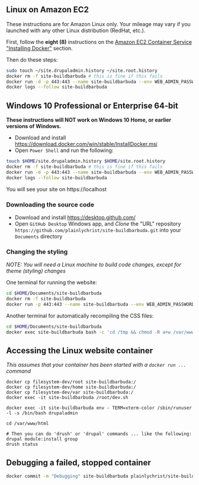 
## Linux on Amazon EC2

These instructions are for Amazon Linux only. Your mileage may vary if you launched with any other Linux distribution (RedHat, etc.).

First, follow the **eight (8)** instructions on the [Amazon EC2 Container Service "Installing Docker"](http://docs.aws.amazon.com/AmazonECS/latest/developerguide/docker-basics.html#install_docker) section.

Then do these steps:
```bash
sudo touch ~/site.drupaladmin.history ~/site.root.history
docker rm -f site-buildbarbuda # this is fine if this fails
docker run -d -p 443:443 --name site-buildbarbuda --env WEB_ADMIN_PASSWORD=...make...up...a...password -v ~/site.root.history:/root/.bash_history -v ~/site.drupaladmin.history:/home/drupaladmin/.bash_history plainlychrist/site-buildbarbuda:latest --trust-this-ec2-host --trust-this-ec2-local-ipv4
docker logs --follow site-buildbarbuda
```

## Windows 10 Professional or Enterprise 64-bit

**These instructions will NOT work on Windows 10 Home, or earlier versions of Windows.**

* Download and install https://download.docker.com/win/stable/InstallDocker.msi
* Open `Power Shell` and run the following:

```bash
touch $HOME/site.drupaladmin.history $HOME/site.root.history
docker rm -f site-buildbarbuda # this is fine if this fails
docker run -d -p 443:443 --name site-buildbarbuda --env WEB_ADMIN_PASSWORD=...make...up...a...password -v $HOME/plainlychrist.site.root.history:/root/.bash_history -v $HOME/plainlychrist.site.drupaladmin.history:/home/drupaladmin/.bash_history plainlychrist/site-buildbarbuda:latest
docker logs --follow site-buildbarbuda
```

You will see your site on https://localhost

### Downloading the source code

* Download and install https://desktop.github.com/
* Open `GitHub Desktop` Windows app, and *Clone* the "URL" repository `https://github.com/plainlychrist/site-buildbarbuda.git` into your `Documents` directory

### Changing the styling

*NOTE: You will need a Linux machine to build code changes, except for theme (styling) changes*

One terminal for running the website:

```bash
cd $HOME/Documents/site-buildbarbuda
docker rm -f site-buildbarbuda
docker run -p 443:443 --name site-buildbarbuda --env WEB_ADMIN_PASSWORD=...make...up...a...password -v $HOME/plainlychrist.site.history:/root/.bash_history -v $HOME\Documents\site-buildbarbuda\filesystem\var\www\html\sites\all\themes:/var/www/html/sites/all/themes plainlychrist/site-buildbarbuda:latest
```

Another terminal for automatically recompiling the CSS files:

```bash
cd $HOME/Documents/site-buildbarbuda
docker exec site-buildbarbuda bash -c 'cd /tmp && chmod -R a+w /var/www/html/sites/all/themes/directjude && sass --default-encoding UTF-8 --debug-info --watch /var/www/html/sites/all/themes/directjude/sass/style.scss:/var/www/html/sites/all/themes/directjude/css/style.css'
```

## Accessing the Linux website container

*This assumes that your container has been started with a `docker run ...` command*

```
docker cp filesystem-dev/root site-buildbarbuda:/
docker cp filesystem-dev/home site-buildbarbuda:/
docker cp filesystem-dev/var site-buildbarbuda:/
docker exec -it site-buildbarbuda /root/dev.sh

docker exec -it site-buildbarbuda env - TERM=xterm-color /sbin/runuser -l -s /bin/bash drupaladmin

cd /var/www/html

# Then you can do 'drush' or 'drupal' commands ... like the following:
drupal module:install group
drush status
```

## Debugging a failed, stopped container

```bash
docker commit -m "Debugging" site-buildbarbuda plainlychrist/site-buildbarbuda:debugging && docker run -it --entrypoint '/bin/bash' plainlychrist/site-buildbarbuda:debugging --login
```
